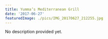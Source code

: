 ```yaml
---
title: Yumma’s Mediterranean Grill
date: '2017-06-27'
featuredImage: ./pics/IMG_20170627_212255.jpg
---
```


No description provided yet.
